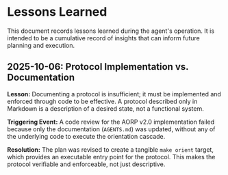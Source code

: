 # Lessons Learned

This document records lessons learned during the agent's operation. It is intended to be a cumulative record of insights that can inform future planning and execution.

## 2025-10-06: Protocol Implementation vs. Documentation

**Lesson:** Documenting a protocol is insufficient; it must be implemented and enforced through code to be effective. A protocol described only in Markdown is a description of a desired state, not a functional system.

**Triggering Event:** A code review for the AORP v2.0 implementation failed because only the documentation (`AGENTS.md`) was updated, without any of the underlying code to execute the orientation cascade.

**Resolution:** The plan was revised to create a tangible `make orient` target, which provides an executable entry point for the protocol. This makes the protocol verifiable and enforceable, not just descriptive.